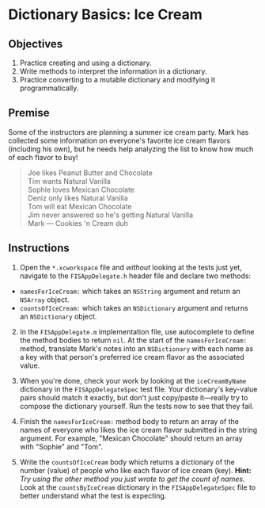# Dictionary Basics: Ice Cream

## Objectives

1. Practice creating and using a dictionary.
2. Write methods to interpret the information in a dictionary.
3. Practice converting to a mutable dictionary and modifying it programmatically.

## Premise

Some of the instructors are planning a summer ice cream party. Mark has collected some information on everyone's favorite ice cream flavors (including his own), but he needs help analyzing the list to know how much of each flavor to buy!

>Joe likes Peanut Butter and Chocolate  
Tim wants Natural Vanilla  
Sophie loves Mexican Chocolate  
Deniz only likes Natural Vanilla  
Tom will eat Mexican Chocolate  
Jim never answered so he's getting Natural Vanilla  
Mark — Cookies 'n Cream duh

## Instructions

1. Open the `*.xcworkspace` file and *without* looking at the tests just yet, navigate to the `FISAppDelegate.h` header file and declare two methods:
  * `namesForIceCream:` which takes an `NSString` argument and return an `NSArray` object.
  * `countsOfIceCream:` which takes an `NSDictionary` argument and returns an `NSDictionary` object.

2. In the `FISAppDelegate.m` implementation file, use autocomplete to define the method bodies to return `nil`. At the start of the `namesForIceCream:` method, translate Mark's notes into an `NSDictionary` with each name as a key with that person's preferred ice cream flavor as the associated value. 

3. When you're done, check your work by looking at the `iceCreamByName` dictionary in the `FISAppDelegateSpec` test file. Your dictionary's key-value pairs should match it exactly, but don't just copy/paste it—really try to compose the dictionary yourself. Run the tests now to see that they fail.

4. Finish the `namesForIceCream:` method body to return an array of the names of everyone who likes the ice cream flavor submitted in the string argument. For example, "Mexican Chocolate" should return an array with "Sophie" and "Tom".

5. Write the `countsOfIceCream` body which returns a dictionary of the number (value) of people who like each flavor of ice cream (key). **Hint:** *Try using the other method you just wrote to get the count of names.* Look at the `countsByIceCream` dictionary in the `FISAppDelegateSpec` file to better understand what the test is expecting.